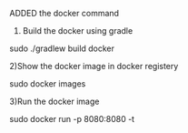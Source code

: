 


ADDED the docker command

1) Build the docker using gradle

sudo ./gradlew build docker

2)Show the docker image in docker registery

sudo docker images

3)Run the docker image

sudo docker run -p 8080:8080 -t <imagefile>

